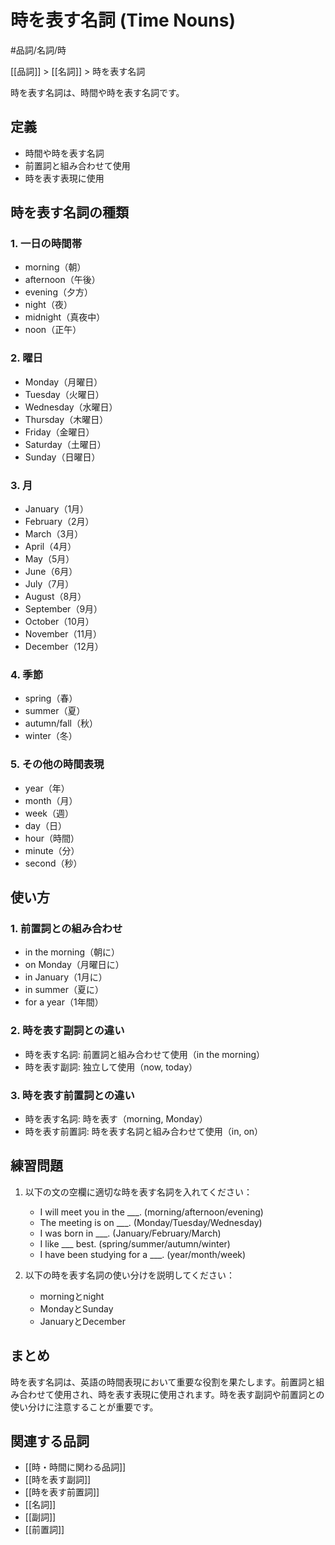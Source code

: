 # 時を表す名詞 (Time Nouns)

#品詞/名詞/時

[[品詞]] > [[名詞]] > 時を表す名詞

時を表す名詞は、時間や時を表す名詞です。

## 定義
- 時間や時を表す名詞
- 前置詞と組み合わせて使用
- 時を表す表現に使用

## 時を表す名詞の種類

### 1. 一日の時間帯
- morning（朝）
- afternoon（午後）
- evening（夕方）
- night（夜）
- midnight（真夜中）
- noon（正午）

### 2. 曜日
- Monday（月曜日）
- Tuesday（火曜日）
- Wednesday（水曜日）
- Thursday（木曜日）
- Friday（金曜日）
- Saturday（土曜日）
- Sunday（日曜日）

### 3. 月
- January（1月）
- February（2月）
- March（3月）
- April（4月）
- May（5月）
- June（6月）
- July（7月）
- August（8月）
- September（9月）
- October（10月）
- November（11月）
- December（12月）

### 4. 季節
- spring（春）
- summer（夏）
- autumn/fall（秋）
- winter（冬）

### 5. その他の時間表現
- year（年）
- month（月）
- week（週）
- day（日）
- hour（時間）
- minute（分）
- second（秒）

## 使い方

### 1. 前置詞との組み合わせ
- in the morning（朝に）
- on Monday（月曜日に）
- in January（1月に）
- in summer（夏に）
- for a year（1年間）

### 2. 時を表す副詞との違い
- 時を表す名詞: 前置詞と組み合わせて使用（in the morning）
- 時を表す副詞: 独立して使用（now, today）

### 3. 時を表す前置詞との違い
- 時を表す名詞: 時を表す（morning, Monday）
- 時を表す前置詞: 時を表す名詞と組み合わせて使用（in, on）

## 練習問題
1. 以下の文の空欄に適切な時を表す名詞を入れてください：
   - I will meet you in the ___. (morning/afternoon/evening)
   - The meeting is on ___. (Monday/Tuesday/Wednesday)
   - I was born in ___. (January/February/March)
   - I like ___ best. (spring/summer/autumn/winter)
   - I have been studying for a ___. (year/month/week)

2. 以下の時を表す名詞の使い分けを説明してください：
   - morningとnight
   - MondayとSunday
   - JanuaryとDecember

## まとめ
時を表す名詞は、英語の時間表現において重要な役割を果たします。前置詞と組み合わせて使用され、時を表す表現に使用されます。時を表す副詞や前置詞との使い分けに注意することが重要です。

## 関連する品詞
- [[時・時間に関わる品詞]]
- [[時を表す副詞]]
- [[時を表す前置詞]]
- [[名詞]]
- [[副詞]]
- [[前置詞]] 